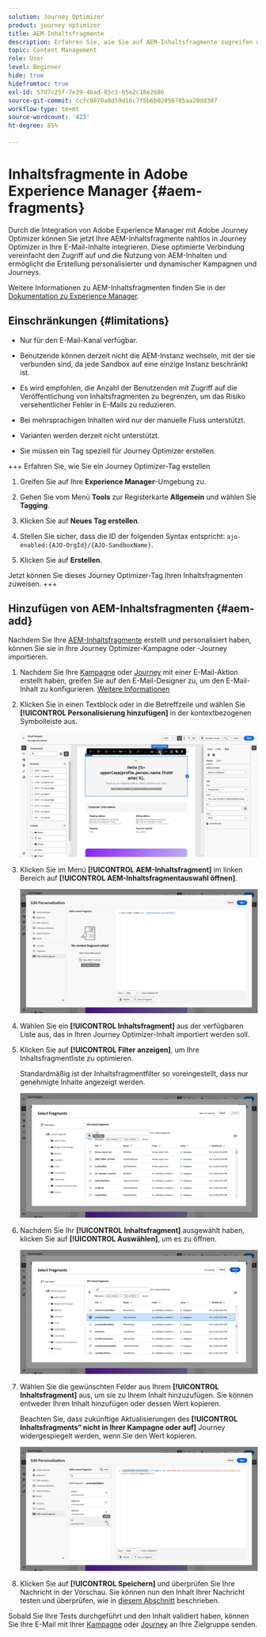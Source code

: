 ```yaml
---
solution: Journey Optimizer
product: journey optimizer
title: AEM-Inhaltsfragmente
description: Erfahren Sie, wie Sie auf AEM-Inhaltsfragmente zugreifen und diese verwalten
topic: Content Management
role: User
level: Beginner
hide: true
hidefromtoc: true
exl-id: 57d7c25f-7e39-46ad-85c1-65e2c18e2686
source-git-commit: ccfc0870a8d59d16c7f5b6b02856785aa28dd307
workflow-type: tm+mt
source-wordcount: '423'
ht-degree: 85%

---
```


# Inhaltsfragmente in Adobe Experience Manager {#aem-fragments}

Durch die Integration von Adobe Experience Manager mit Adobe Journey Optimizer können Sie jetzt Ihre AEM-Inhaltsfragmente nahtlos in Journey Optimizer in Ihre E-Mail-Inhalte integrieren. Diese optimierte Verbindung vereinfacht den Zugriff auf und die Nutzung von AEM-Inhalten und ermöglicht die Erstellung personalisierter und dynamischer Kampagnen und Journeys.

Weitere Informationen zu AEM-Inhaltsfragmenten finden Sie in der [Dokumentation zu Experience Manager](https://experienceleague.adobe.com/de/docs/experience-manager-cloud-service/content/sites/authoring/fragments/content-fragments).

## Einschränkungen {#limitations}

* Nur für den E-Mail-Kanal verfügbar.

* Benutzende können derzeit nicht die AEM-Instanz wechseln, mit der sie verbunden sind, da jede Sandbox auf eine einzige Instanz beschränkt ist.

* Es wird empfohlen, die Anzahl der Benutzenden mit Zugriff auf die Veröffentlichung von Inhaltsfragmenten zu begrenzen, um das Risiko versehentlicher Fehler in E-Mails zu reduzieren.

* Bei mehrsprachigen Inhalten wird nur der manuelle Fluss unterstützt.

* Varianten werden derzeit nicht unterstützt.

* Sie müssen ein Tag speziell für Journey Optimizer erstellen.

+++ Erfahren Sie, wie Sie ein Journey Optimizer-Tag erstellen

   1. Greifen Sie auf Ihre **Experience Manager**-Umgebung zu.

   1. Gehen Sie vom Menü **Tools** zur Registerkarte **Allgemein** und wählen Sie **Tagging**.

   1. Klicken Sie auf **Neues Tag erstellen**.

   1. Stellen Sie sicher, dass die ID der folgenden Syntax entspricht: `ajo-enabled:{AJO-OrgId}/{AJO-SandboxName}`.

   1. Klicken Sie auf **Erstellen**.

  Jetzt können Sie dieses Journey Optimizer-Tag Ihren Inhaltsfragmenten zuweisen.
+++

## Hinzufügen von AEM-Inhaltsfragmenten {#aem-add}

Nachdem Sie Ihre [AEM-Inhaltsfragmente](https://experienceleague.adobe.com/de/docs/experience-manager-cloud-service/content/sites/authoring/fragments/content-fragments) erstellt und personalisiert haben, können Sie sie in Ihre Journey Optimizer-Kampagne oder -Journey importieren.

1. Nachdem Sie Ihre [Kampagne](../email/create-email.md) oder [Journey](../email/create-email.md) mit einer E-Mail-Aktion erstellt haben, greifen Sie auf den E-Mail-Designer zu, um den E-Mail-Inhalt zu konfigurieren. [Weitere Informationen](../email/get-started-email-design.md)

1. Klicken Sie in einen Textblock oder in die Betreffzeile und wählen Sie **[!UICONTROL Personalisierung hinzufügen]** in der kontextbezogenen Symbolleiste aus.

   ![](assets/aem_campaign_2.png)

1. Klicken Sie im Menü **[!UICONTROL AEM-Inhaltsfragment]** im linken Bereich auf **[!UICONTROL AEM-Inhaltsfragmentauswahl öffnen]**.

   ![](assets/aem_campaign_3.png)

1. Wählen Sie ein **[!UICONTROL Inhaltsfragment]** aus der verfügbaren Liste aus, das in Ihren Journey Optimizer-Inhalt importiert werden soll.

1. Klicken Sie auf **[!UICONTROL Filter anzeigen]**, um Ihre Inhaltsfragmentliste zu optimieren.

   Standardmäßig ist der Inhaltsfragmentfilter so voreingestellt, dass nur genehmigte Inhalte angezeigt werden.

   ![](assets/aem_campaign_4.png)

1. Nachdem Sie Ihr **[!UICONTROL Inhaltsfragment]** ausgewählt haben, klicken Sie auf **[!UICONTROL Auswählen]**, um es zu öffnen.

   ![](assets/aem_campaign_5.png)

1. Wählen Sie die gewünschten Felder aus Ihrem **[!UICONTROL Inhaltsfragment]** aus, um sie zu Ihrem Inhalt hinzuzufügen. Sie können entweder Ihren Inhalt hinzufügen oder dessen Wert kopieren.

   Beachten Sie, dass zukünftige Aktualisierungen des **[!UICONTROL Inhaltsfragments“ nicht in Ihrer Kampagne oder auf]** Journey widergespiegelt werden, wenn Sie den Wert kopieren.

   ![](assets/aem_campaign_6.png)

1. Klicken Sie auf **[!UICONTROL Speichern]** und überprüfen Sie Ihre Nachricht in der Vorschau. Sie können nun den Inhalt Ihrer Nachricht testen und überprüfen, wie in [diesem Abschnitt](../content-management/preview.md) beschrieben.

Sobald Sie Ihre Tests durchgeführt und den Inhalt validiert haben, können Sie Ihre E-Mail mit Ihrer [Kampagne](../campaigns/review-activate-campaign.md) oder [Journey](../building-journeys/publishing-the-journey.md) an Ihre Zielgruppe senden.
